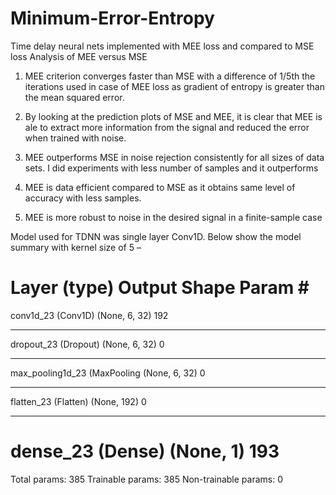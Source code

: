 # Minimum-Error-Entropy
Time delay neural nets implemented with MEE loss and compared to MSE loss
Analysis of MEE versus MSE


1.	MEE criterion converges faster than MSE with a difference of 1/5th the iterations used in case of MEE loss as gradient of entropy is greater than the mean squared error.

2.	By looking at the prediction plots of MSE and MEE, it is clear that MEE is ale to extract more information from the signal and reduced the error when trained with noise.

3.	MEE outperforms MSE in noise rejection consistently for all sizes of data sets. I did experiments with less number of samples and it outperforms 

4.	MEE is data efficient compared to MSE as it obtains same level of accuracy with less samples.

5.	MEE is more robust to noise in the desired signal in a finite-sample case 



Model used for TDNN was single layer Conv1D. Below show the model summary with kernel size of 5 –


Layer (type)                 Output Shape              Param #   
=================================================================
conv1d_23 (Conv1D)           (None, 6, 32)             192       
_________________________________________________________________
dropout_23 (Dropout)         (None, 6, 32)             0         
_________________________________________________________________
max_pooling1d_23 (MaxPooling (None, 6, 32)             0         
_________________________________________________________________
flatten_23 (Flatten)         (None, 192)               0         
_________________________________________________________________
dense_23 (Dense)             (None, 1)                 193       
=================================================================
Total params: 385
Trainable params: 385
Non-trainable params: 0



